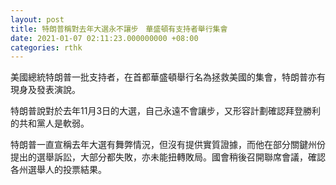```yaml
---
layout: post
title: 特朗普稱對去年大選永不讓步　華盛頓有支持者舉行集會
date: 2021-01-07 02:11:23.000000000 +08:00
categories: rthk
---
```


美國總統特朗普一批支持者，在首都華盛頓舉行名為拯救美國的集會，特朗普亦有現身及發表演說。

特朗普說對於去年11月3日的大選，自己永遠不會讓步，又形容計劃確認拜登勝利的共和黨人是軟弱。

特朗普一直宣稱去年大選有舞弊情況，但沒有提供實質證據，而他在部分關鍵州份提出的選舉訴訟，大部分都失敗，亦未能扭轉敗局。國會稍後召開聯席會議，確認各州選舉人的投票結果。
